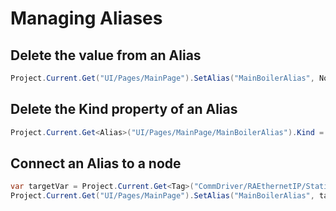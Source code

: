 # Managing Aliases

## Delete the value from an Alias

```csharp
Project.Current.Get("UI/Pages/MainPage").SetAlias("MainBoilerAlias", NodeId.Empty);
```

## Delete the Kind property of an Alias

```csharp
Project.Current.Get<Alias>("UI/Pages/MainPage/MainBoilerAlias").Kind = NodeId.Empty;
```

## Connect an Alias to a node

```csharp
var targetVar = Project.Current.Get<Tag>("CommDriver/RAEthernetIP/Station1/InletPump");
Project.Current.Get("UI/Pages/MainPage").SetAlias("MainBoilerAlias", targetVar.NodeId);
```
